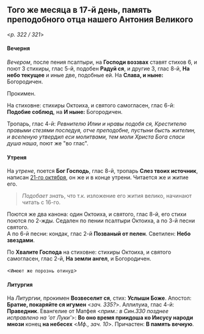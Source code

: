 
## Того же месяца в 17-й день, память преподобного отца нашего Антония Великого

<*p. 322 / 321*>

#### Вечерня

*Вечером*, после пения псалтыри, на **Господи воззвах** ставят стихов 6, и поют 3 стихиры, глас 5-й, 
подобен **Радуй ся**, и другие 3, глас 8-й, **На небо текущее** и иные две, подобные ей. 
На **Слава, и ныне:** Богородичен.  

Прокимен. 

На стиховне: стихиры Октоиха, и святого самогласен, глас 6-й: **Подобие соблюд**, 
на **И ныне:** Богородичен. 

Тропарь, глас 4-й: *Ревнителю Илии и нравы подобя ся, Крестителю правыми стезями последуя, отче 
преподобне, пустыни бысть жителин, и вселеную утвердил еси молитвами, тем моли Христа Бога 
спаси душа наша*, поют же "во глас". 

#### Утреня

На *утрене*, поется **Бог Господь**, глас 8-й, тропарь **Слез твоих источник**, написан [21-го октября](../10_october/10_21_AST.ru.md), 
он же и в конце утрени.
Читается же и житие его.

> *Подобает знать*, что т.к. изложение его жития велико, начинают читать с 16-го.

Поются же два канона: один Октоиха, и святого, глас 8-й, его стихи поются по 2-жды. 
Седален по пении псалтыри Октоиха, а по 3-й песни святого.  
А по 6-й песни: кондак, глас 2-й **Позваный от пелен**. 
Светилен: **Небо звездами**.   
 
По **Хвалите Господа** на стиховне: стихиры Октоиха, и святого самогласен, глас 2-й, **На земли ангел**, 
и Богородичен.  

<`Имеют же порознь отинуд`> 

#### Литургия

На *Литургии*, прокимен **Возвеселит ся**, стих: **Услыши Боже**. 
Апостол: **Братие, покаряйте ся игумен** <*зач. 335?*>. 
Аллилуиа, глас 4-й: **Праведник**. 
Евангелие от Матфея <*прим.: в Син.330 позднее исправлено на 'от Луки'*>: **Во оно время приидоша ко 
Иисусу народи мнози** конец **на небесех** <*Мф., зач. 10*>. 
Причастен: **В память вечную**. 
